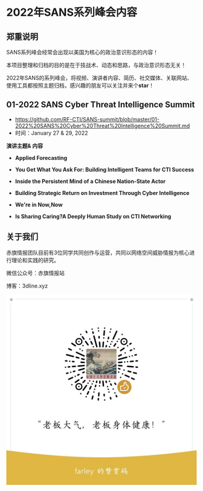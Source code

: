 # 2022年SANS系列峰会内容

## 郑重说明

SANS系列峰会经常会出现以美国为核心的政治意识形态的内容！

本项目整理和归档的目的是在于技战术、动态和思路，与政治意识形态无关！

2022年SANS的系列峰会，将视频、演讲者内容、简历、社交媒体、关联网站、使用工具都按照主题归档，感兴趣的朋友可以关注并来个**star**！



## 01-2022 SANS Cyber Threat Intelligence Summit

- https://github.com/RF-CTI/SANS-summit/blob/master/01-2022%20SANS%20Cyber%20Threat%20Intelligence%20Summit.md
- 时间：January 27 & 29, 2022

**演讲主题& 内容**

- **Applied Forecasting**
- **You Get What You Ask For: Building Intelligent Teams for CTI Success**

- **Inside the Persistent Mind of a Chinese Nation-State Actor**

- **Building Strategic Return on Investment Through Cyber Intelligence**

- **We're in Now,Now**

- **Is Sharing Caring?A Deeply Human Study on CTI Networking**

  





## 关于我们

赤旗情报团队目前有3位同学共同创作与运营，共同以网络空间威胁情报为核心进行理论和实践的研究。

微信公众号：赤旗情报站

博客：3dline.xyz

![a19a70305ec036df236c246794372d1](README.assets/a19a70305ec036df236c246794372d1.jpg)
